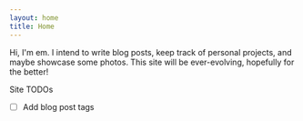 ```yaml
---
layout: home
title: Home
---
```


Hi, I'm em. I intend to write blog posts, keep track of personal projects, and maybe showcase some photos. This site will be ever-evolving, hopefully for the better!

Site TODOs
- [ ] Add blog post tags
